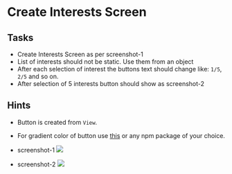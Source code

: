
# Create Interests Screen

## Tasks
- Create Interests Screen as per screenshot-1
- List of interests should not be static. Use them from an object
- After each selection of interest the buttons text should change like: `1/5`, `2/5` and so on.
- After selection of 5 interests button should show as screenshot-2


## Hints
- Button is created from `View`.
- For gradient color of button use [this](https://www.npmjs.com/package/react-native-linear-gradient) or any npm package of your choice.


- screenshot-1
![](https://firebasestorage.googleapis.com/v0/b/mymasai-school.appspot.com/o/react-native-v3%2FInterests_screen.JPEG?alt=media&token=fa10edc2-9930-4324-9a8a-3faa333ab062)

- screenshot-2
![](https://firebasestorage.googleapis.com/v0/b/mymasai-school.appspot.com/o/react-native-v3%2Fbutton_of_interests_screen.JPEG?alt=media&token=b69c83af-3d58-4b86-a618-dab94f62d361)


